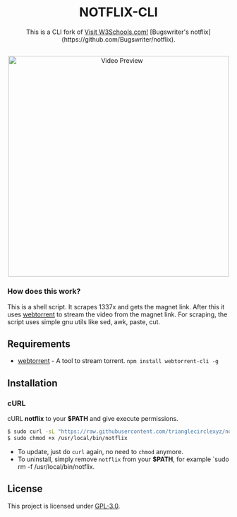 <h1 align="center">NOTFLIX-CLI</h1>
<p align="center">This is a CLI fork of  <a href="https://www.w3schools.com/">Visit W3Schools.com!</a> [Bugswriter's notflix](https://github.com/Bugswriter/notflix).</p>

##
<p align="center">
<img src="./preview.gif" alt="Video Preview" width="500px">
</p>


### How does this work?

This is a shell script. It scrapes 1337x and gets the magnet link.
After this it uses [webtorrent](https://webtorrent.io/) to stream the video from the magnet link.
For scraping, the script uses simple gnu utils like sed, awk, paste, cut.

## Requirements

* [webtorrent](https://webtorrent.io/) - A tool to stream torrent. `npm install webtorrent-cli -g`

## Installation

### cURL
cURL **notflix** to your **$PATH** and give execute permissions.

```sh
$ sudo curl -sL "https://raw.githubusercontent.com/trianglecirclexyz/notflix-cli/master/notflix" -o /usr/local/bin/notflix
$ sudo chmod +x /usr/local/bin/notflix
```
- To update, just do `curl` again, no need to `chmod` anymore.
- To uninstall, simply remove `notflix` from your **$PATH**, for example `sudo rm -f /usr/local/bin/notflix.

## License
This project is licensed under [GPL-3.0](https://raw.githubusercontent.com/Illumina/licenses/master/gpl-3.0.txt).

